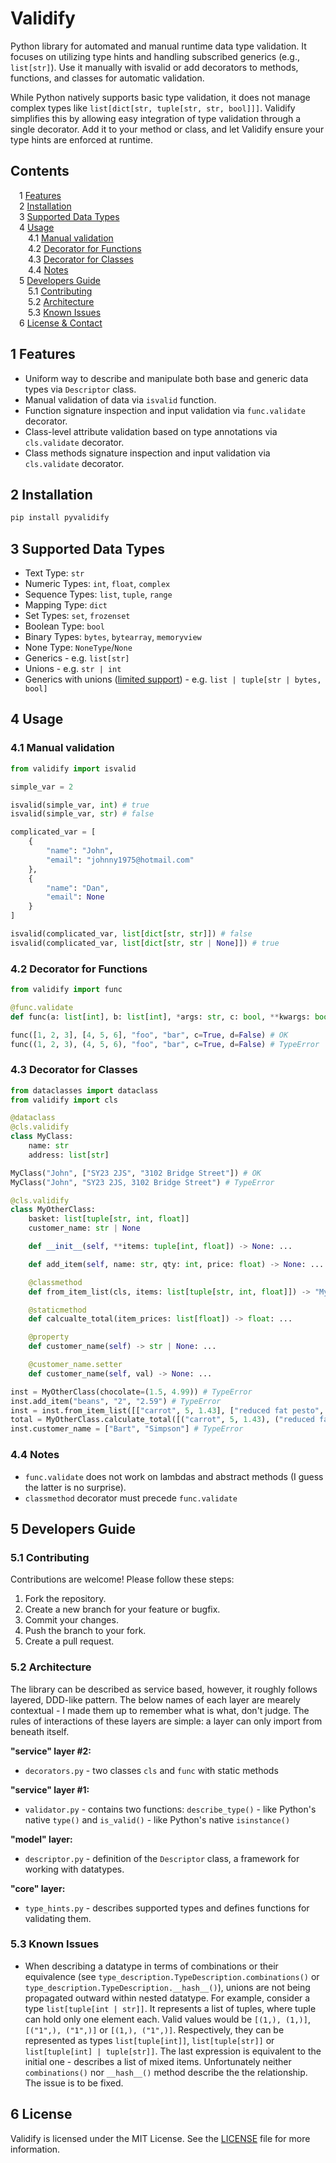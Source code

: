 # Validify

Python library for automated and manual runtime data type validation. It focuses on utilizing type hints and handling subscribed generics (e.g., `list[str]`). Use it manually with isvalid or add decorators to methods, functions, and classes for automatic validation.

While Python natively supports basic type validation, it does not manage complex types like `list[dict[str, tuple[str, str, bool]]]`. Validify simplifies this by allowing easy integration of type validation through a single decorator. Add it to your method or class, and let Validify ensure your type hints are enforced at runtime.

## Contents

&emsp;1 [Features](#1-features)<br>
&emsp;2 [Installation](#2-installation)<br>
&emsp;3 [Supported Data Types](#3-supported-data-types)<br>
&emsp;4 [Usage](#4-usage)<br>
&emsp;&emsp;4.1 [Manual validation](#41-manual-validation)<br>
&emsp;&emsp;4.2 [Decorator for Functions](#42-decorator-for-functions)<br>
&emsp;&emsp;4.3 [Decorator for Classes](#43-decorator-for-classes)<br>
&emsp;&emsp;4.4 [Notes](#44-notes)<br>
&emsp;5 [Developers Guide](#5-developers-guide)<br>
&emsp;&emsp;5.1 [Contributing](#51-contributing)<br>
&emsp;&emsp;5.2 [Architecture](#52-architecture)<br>
&emsp;&emsp;5.3 [Known Issues](#53-known-issues)<br>
&emsp;6 [License & Contact](#6-license--contact)<br>

## 1 Features

- Uniform way to describe and manipulate both base and generic data types via `Descriptor` class.
- Manual validation of data via `isvalid` function.
- Function signature inspection and input validation via `func.validate` decorator.
- Class-level attribute validation based on type annotations via `cls.validate` decorator.
- Class methods signature inspection and input validation via `cls.validate` decorator.
    

## 2 Installation

```python
pip install pyvalidify
```

## 3 Supported Data Types

- Text Type: `str`
- Numeric Types: `int`, `float`, `complex`
- Sequence Types: `list`, `tuple`, `range`
- Mapping Type: `dict`
- Set Types: `set`, `frozenset`
- Boolean Type: `bool`
- Binary Types: `bytes`, `bytearray`, `memoryview`
- None Type: `NoneType`/`None`
- Generics - e.g. `list[str]`
- Unions - e.g. `str | int`
- Generics with unions ([limited support](#3-bugs)) - e.g. `list | tuple[str | bytes, bool]`

## 4 Usage

### 4.1 Manual validation

```py
from validify import isvalid

simple_var = 2

isvalid(simple_var, int) # true
isvalid(simple_var, str) # false

complicated_var = [
    {
        "name": "John",
        "email": "johnny1975@hotmail.com"
    },
    {
        "name": "Dan",
        "email": None
    }
]

isvalid(complicated_var, list[dict[str, str]]) # false
isvalid(complicated_var, list[dict[str, str | None]]) # true
```

### 4.2 Decorator for Functions

```py
from validify import func

@func.validate
def func(a: list[int], b: list[int], *args: str, c: bool, **kwargs: bool) -> None: ...

func([1, 2, 3], [4, 5, 6], "foo", "bar", c=True, d=False) # OK
func((1, 2, 3), (4, 5, 6), "foo", "bar", c=True, d=False) # TypeError
```

### 4.3 Decorator for Classes

```py
from dataclasses import dataclass
from validify import cls

@dataclass
@cls.validify
class MyClass:
    name: str
    address: list[str]

MyClass("John", ["SY23 2JS", "3102 Bridge Street"]) # OK
MyClass("John", "SY23 2JS, 3102 Bridge Street") # TypeError

@cls.validify
class MyOtherClass:
    basket: list[tuple[str, int, float]]
    customer_name: str | None

    def __init__(self, **items: tuple[int, float]) -> None: ...

    def add_item(self, name: str, qty: int, price: float) -> None: ...

    @classmethod
    def from_item_list(cls, items: list[tuple[str, int, float]]) -> "MyOtherClass": ...

    @staticmethod
    def calcualte_total(item_prices: list[float]) -> float: ...

    @property
    def customer_name(self) -> str | None: ...

    @customer_name.setter
    def customer_name(self, val) -> None: ...

inst = MyOtherClass(chocolate=(1.5, 4.99)) # TypeError
inst.add_item("beans", "2", "2.59") # TypeError
inst = inst.from_item_list([["carrot", 5, 1.43], ["reduced fat pesto", 1, 2.99]]) # TypeError
total = MyOtherClass.calculate_total([("carrot", 5, 1.43), ("reduced fat pesto", 1, 2.99)]) # TypeError
inst.customer_name = ["Bart", "Simpson"] # TypeError
```

### 4.4 Notes

- `func.validate` does not work on lambdas and abstract methods (I guess the latter is no surprise).
- `classmethod` decorator must precede `func.validate`

## 5 Developers Guide

### 5.1 Contributing

Contributions are welcome! Please follow these steps:
1. Fork the repository.
2. Create a new branch for your feature or bugfix.
3. Commit your changes.
4. Push the branch to your fork.
5. Create a pull request.

### 5.2 Architecture

The library can be described as service based, however, it roughly follows layered, DDD-like pattern. The below names of each layer are mearely contextual - I made them up to remember what is what, don't judge. The rules of interactions of these layers are simple: a layer can only import from beneath itself.

**"service" layer #2:**
- `decorators.py` - two classes `cls` and `func` with static methods

**"service" layer #1:**
- `validator.py` - contains two functions: `describe_type()` - like Python's  native `type()` and `is_valid()` - like Python's native `isinstance()`

**"model" layer:**
- `descriptor.py` - definition of the `Descriptor` class, a framework for working with datatypes.

**"core" layer:**
- `type_hints.py` - describes supported types and defines functions for validating them.

### 5.3 Known Issues

- When describing a datatype in terms of combinations or their equivalence (see `type_description.TypeDescription.combinations()` or `type_description.TypeDescription.__hash__()`), unions are not being propagated outward within nested datatype. For example, consider a type `list[tuple[int | str]]`. It represents a list of tuples, where tuple can hold only one element each. Valid values would be `[(1,), (1,)]`, `[("1",), ("1",)]` or `[(1,), ("1",)]`. Respectively, they can be represented as types `list[tuple[int]]`, `list[tuple[str]]` or `list[tuple[int] | tuple[str]]`. The last expression is equivalent to the initial one - describes a list of mixed items. Unfortunately neither `combinations()` nor `__hash__()` method describe the the relationship. The issue is to be fixed.

## 6 License

Validify is licensed under the MIT License. See the [LICENSE](https://github.com/JPatryk13/validify/blob/main/LICENSE) file for more information.

